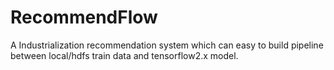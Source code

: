 # RecommendFlow
A Industrialization recommendation system which can easy to build pipeline between local/hdfs train data and tensorflow2.x model.
